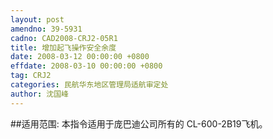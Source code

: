 ```yaml
---
layout: post
amendno: 39-5931
cadno: CAD2008-CRJ2-05R1
title: 增加起飞操作安全余度
date: 2008-03-12 00:00:00 +0800
effdate: 2008-03-10 00:00:00 +0800
tag: CRJ2
categories: 民航华东地区管理局适航审定处
author: 沈国峰
---
```


##适用范围:
本指令适用于庞巴迪公司所有的 CL-600-2B19飞机。

